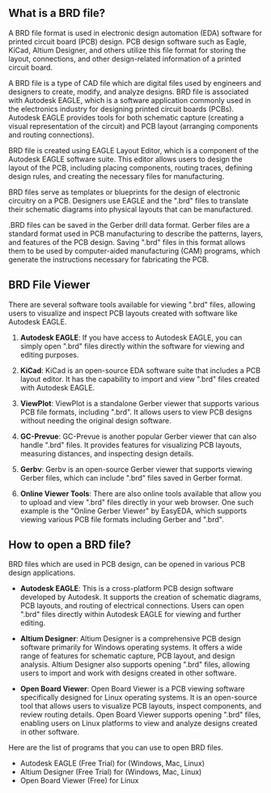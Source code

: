 ## What is a BRD file?

A BRD file format is used in electronic design automation (EDA) software for printed circuit board (PCB) design. PCB design software such as Eagle, KiCad, Altium Designer, and others utilize this file format for storing the layout, connections, and other design-related information of a printed circuit board.

A BRD file is a type of CAD file which are digital files used by engineers and designers to create, modify, and analyze designs.  BRD file is associated with Autodesk EAGLE, which is a software application commonly used in the electronics industry for designing printed circuit boards (PCBs). Autodesk EAGLE provides tools for both schematic capture (creating a visual representation of the circuit) and PCB layout (arranging components and routing connections).

BRD file is created using EAGLE Layout Editor, which is a component of the Autodesk EAGLE software suite. This editor allows users to design the layout of the PCB, including placing components, routing traces, defining design rules, and creating the necessary files for manufacturing.

BRD files serve as templates or blueprints for the design of electronic circuitry on a PCB. Designers use EAGLE and the ".brd" files to translate their schematic diagrams into physical layouts that can be manufactured.

.BRD files can be saved in the Gerber drill data format. Gerber files are a standard format used in PCB manufacturing to describe the patterns, layers, and features of the PCB design. Saving ".brd" files in this format allows them to be used by computer-aided manufacturing (CAM) programs, which generate the instructions necessary for fabricating the PCB.

## BRD File Viewer

There are several software tools available for viewing ".brd" files, allowing users to visualize and inspect PCB layouts created with software like Autodesk EAGLE. 

1.  **Autodesk EAGLE**: If you have access to Autodesk EAGLE, you can simply open ".brd" files directly within the software for viewing and editing purposes.
    
2.  **KiCad**: KiCad is an open-source EDA software suite that includes a PCB layout editor. It has the capability to import and view ".brd" files created with Autodesk EAGLE.
    
3.  **ViewPlot**: ViewPlot is a standalone Gerber viewer that supports various PCB file formats, including ".brd". It allows users to view PCB designs without needing the original design software.
    
4.  **GC-Prevue**: GC-Prevue is another popular Gerber viewer that can also handle ".brd" files. It provides features for visualizing PCB layouts, measuring distances, and inspecting design details.
    
5.  **Gerbv**: Gerbv is an open-source Gerber viewer that supports viewing Gerber files, which can include ".brd" files saved in Gerber format.
    
6.  **Online Viewer Tools**: There are also online tools available that allow you to upload and view ".brd" files directly in your web browser. One such example is the "Online Gerber Viewer" by EasyEDA, which supports viewing various PCB file formats including Gerber and ".brd".

## How to open a BRD file?

BRD files which are used in PCB design, can be opened in various PCB design applications. 

-   **Autodesk EAGLE**: This is a cross-platform PCB design software developed by Autodesk. It supports the creation of schematic diagrams, PCB layouts, and routing of electrical connections. Users can open ".brd" files directly within Autodesk EAGLE for viewing and further editing.
    
-   **Altium Designer**: Altium Designer is a comprehensive PCB design software primarily for Windows operating systems. It offers a wide range of features for schematic capture, PCB layout, and design analysis. Altium Designer also supports opening ".brd" files, allowing users to import and work with designs created in other software.
    
-   **Open Board Viewer**: Open Board Viewer is a PCB viewing software specifically designed for Linux operating systems. It is an open-source tool that allows users to visualize PCB layouts, inspect components, and review routing details. Open Board Viewer supports opening ".brd" files, enabling users on Linux platforms to view and analyze designs created in other software.

Here are the list of programs that you can use to open BRD files.

- Autodesk EAGLE (Free Trial) for (Windows, Mac, Linux)
- Altium Designer (Free Trial) for (Windows, Mac, Linux)
- Open Board Viewer (Free) for Linux

